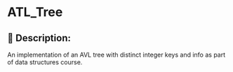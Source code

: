 # ATL_Tree

## :deciduous_tree: Description:
An implementation of an AVL tree with distinct integer keys and info as part of data structures course.
